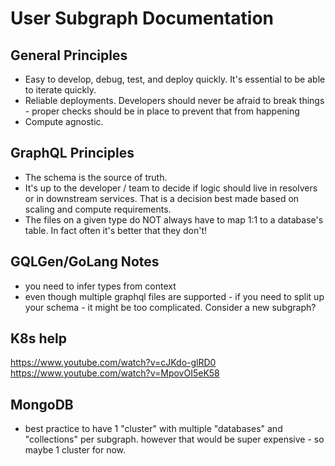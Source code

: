 # User Subgraph Documentation

## General Principles

- Easy to develop, debug, test, and deploy quickly.  It's essential to be able to iterate quickly.
- Reliable deployments. Developers should never be afraid to break things - proper checks should be in place to prevent that from happening
- Compute agnostic.

## GraphQL Principles

- The schema is the source of truth.
- It's up to the developer / team to decide if logic should live in resolvers or in downstream services.  That is a decision best made based on scaling and compute requirements.
- The files on a given type do NOT always have to map 1:1 to a database's table.  In fact often it's better that they don't!

## GQLGen/GoLang Notes
- you need to infer types from context
- even though multiple graphql files are supported - if you need to split up your schema - it might be too complicated.  Consider a new subgraph?

## K8s help

https://www.youtube.com/watch?v=cJKdo-glRD0
https://www.youtube.com/watch?v=MpovOI5eK58

## MongoDB

- best practice to have 1 "cluster" with multiple "databases" and "collections" per subgraph. however that would be super expensive - so maybe 1 cluster for now.